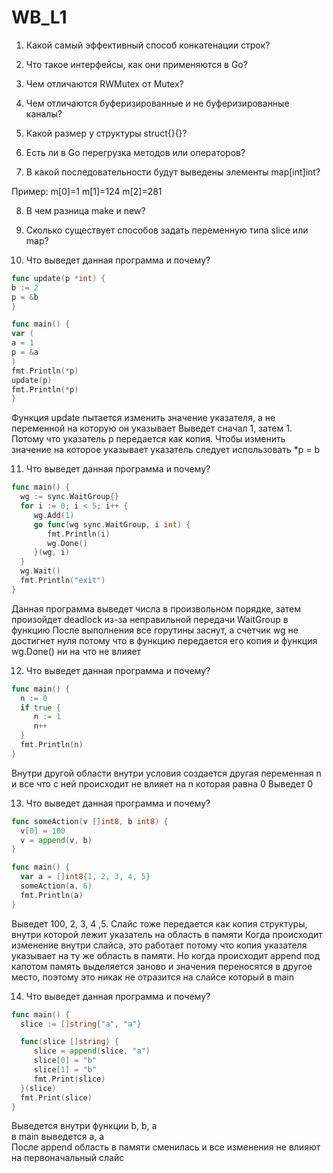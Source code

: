 # WB_L1


1. Какой самый эффективный способ конкатенации строк?


2. Что такое интерфейсы, как они применяются в Go?


3. Чем отличаются RWMutex от Mutex?


4. Чем отличаются буферизированные и не буферизированные каналы?


5. Какой размер у структуры struct{}{}?


6. Есть ли в Go перегрузка методов или операторов?


7. В какой последовательности будут выведены элементы map[int]int?

Пример:
m[0]=1
m[1]=124
m[2]=281


8. В чем разница make и new?


9. Сколько существует способов задать переменную типа slice или map?


10. Что выведет данная программа и почему?

```go
func update(p *int) {
b := 2
p = &b
}

func main() {
var (
a = 1
p = &a
)
fmt.Println(*p)
update(p)
fmt.Println(*p)
}
```


Функция update пытается изменить значение указателя, а не переменной на которую он указывает
Выведет сначал 1, затем 1. Потому что указатель p передается как копия. Чтобы изменить значение на которое указывает указатель
следует использовать *p = b

11. Что выведет данная программа и почему?

```go
func main() {
  wg := sync.WaitGroup{}
  for i := 0; i < 5; i++ {
     wg.Add(1)
     go func(wg sync.WaitGroup, i int) {
        fmt.Println(i)
        wg.Done()
     }(wg, i)
  }
  wg.Wait()
  fmt.Println("exit")
}
```

Данная программа выведет числа в произвольном порядке, затем произойдет deadlock из-за неправильной передачи WaitGroup в функцию
После выполнения все горутины заснут, а счетчик wg не достигнет нуля потому что в функцию передается его копия и функция wg.Done() ни на что не влияет

12. Что выведет данная программа и почему?

```go
func main() {
  n := 0
  if true {
     n := 1
     n++
  }
  fmt.Println(n)
}
```

Внутри другой области внутри условия создается другая переменная n и все что с ней происходит не влияет на n которая равна 0
Выведет 0

13. Что выведет данная программа и почему?

```go
func someAction(v []int8, b int8) {
  v[0] = 100
  v = append(v, b)
}

func main() {
  var a = []int8{1, 2, 3, 4, 5}
  someAction(a, 6)
  fmt.Println(a)
}
```


Выведет 100, 2, 3, 4 ,5. Слайс тоже передается как копия структуры, внутри которой лежит указатель на область в памяти
Когда происходит изменение внутри слайса, это работает потому что копия указателя указывает на ту же область в памяти.
Но когда происходит append под капотом память выделяется заново и значения переносятся в другое место, поэтому это никак
не отразится на слайсе который в main


14. Что выведет данная программа и почему?

```go
func main() {
  slice := []string{"a", "a"}

  func(slice []string) {
     slice = append(slice, "a")
     slice[0] = "b"
     slice[1] = "b"
     fmt.Print(slice)
  }(slice)
  fmt.Print(slice)
}
```


Выведется внутри функции b, b, a\
в main выведется a, a\
После append область в памяти сменилась и все изменения не влияют на первоначальный слайс


